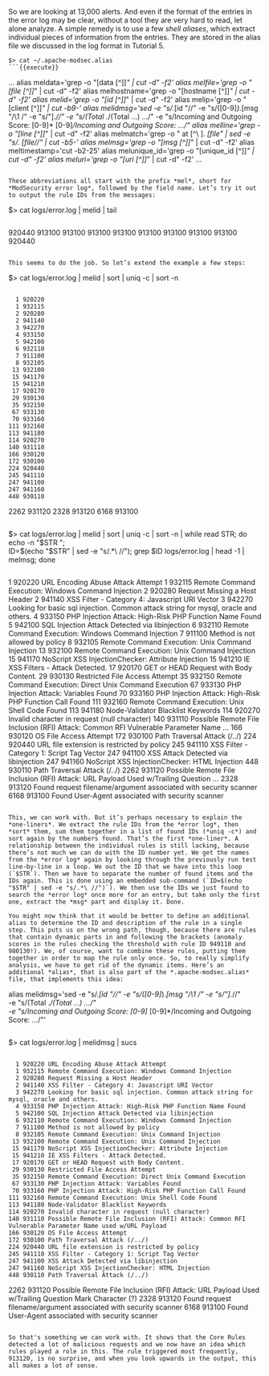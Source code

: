 So we are looking at 13,000 alerts. And even if the format of the entries in the error log may be clear, without a tool they are very hard to read, let alone analyze. A simple remedy is to use a few *shell aliases*, which extract individual pieces of information from the entries. They are stored in the alias file we discussed in the log format in Tutorial 5.

```
$> cat ~/.apache-modsec.alias
```{{execute}}

```
...
alias meldata='grep -o "\[data [^]]*" | cut -d\" -f2'
alias melfile='grep -o "\[file [^]]*" | cut -d\" -f2'
alias melhostname='grep -o "\[hostname [^]]*" | cut -d\" -f2'
alias melid='grep -o "\[id [^]]*" | cut -d\" -f2'
alias melip='grep -o "\[client [^]]*" | cut -b9-'
alias melidmsg='sed -e "s/.*\[id \"//" -e "s/\([0-9]*\).*\[msg \"/\1 /" -e "s/\"\].*//" -e "s/(Total .*/(Total ...) .../" -e "s/Incoming and Outgoing Score: [0-9]* [0-9]*/Incoming and Outgoing Score: .../"
alias melline='grep -o "\[line [^]]*" | cut -d\" -f2'
alias melmatch='grep -o " at [^\ ]*\. \[file" | sed -e "s/\. \[file//" | cut -b5-'
alias melmsg='grep -o "\[msg [^]]*" | cut -d\" -f2'
alias meltimestamp='cut -b2-25'
alias melunique_id='grep -o "\[unique_id [^]]*" | cut -d\" -f2'
alias meluri='grep -o "\[uri [^]]*" | cut -d\" -f2'
...
```

These abbreviations all start with the prefix *mel*, short for *ModSecurity error log*, followed by the field name. Let’s try it out to output the rule IDs from the messages:

```
$> cat logs/error.log | melid | tail
```{{execute}}

```
920440
913100
913100
913100
913100
913100
913100
913100
913100
920440
```

This seems to do the job. So let’s extend the example a few steps:

```
$> cat logs/error.log | melid | sort | uniq -c | sort -n
```{{execute}}
```
      1 920220
      1 932115
      2 920280
      2 941140
      3 942270
      4 933150
      5 942100
      6 932110
      7 911100
      8 932105
     13 932100
     15 941170
     15 941210
     17 920170
     29 930130
     35 932150
     67 933130
     70 933160
    111 932160
    113 941180
    114 920270
    140 931110
    166 930120
    172 930100
    224 920440
    245 941110
    247 941100
    247 941160
    448 930110
   2262 931120
   2328 913120
   6168 913100
```

```
$> cat logs/error.log | melid | sort | uniq -c | sort -n | while read STR; do echo -n "$STR "; \
ID=$(echo "$STR" | sed -e "s/.*\ //"); grep $ID logs/error.log | head -1 | melmsg; done
```{{execute}}

```
1 920220 URL Encoding Abuse Attack Attempt
1 932115 Remote Command Execution: Windows Command Injection
2 920280 Request Missing a Host Header
2 941140 XSS Filter - Category 4: Javascript URI Vector
3 942270 Looking for basic sql injection. Common attack string for mysql, oracle and others.
4 933150 PHP Injection Attack: High-Risk PHP Function Name Found
5 942100 SQL Injection Attack Detected via libinjection
6 932110 Remote Command Execution: Windows Command Injection
7 911100 Method is not allowed by policy
8 932105 Remote Command Execution: Unix Command Injection
13 932100 Remote Command Execution: Unix Command Injection
15 941170 NoScript XSS InjectionChecker: Attribute Injection
15 941210 IE XSS Filters - Attack Detected.
17 920170 GET or HEAD Request with Body Content.
29 930130 Restricted File Access Attempt
35 932150 Remote Command Execution: Direct Unix Command Execution
67 933130 PHP Injection Attack: Variables Found
70 933160 PHP Injection Attack: High-Risk PHP Function Call Found
111 932160 Remote Command Execution: Unix Shell Code Found
113 941180 Node-Validator Blacklist Keywords
114 920270 Invalid character in request (null character)
140 931110 Possible Remote File Inclusion (RFI) Attack: Common RFI Vulnerable Parameter Name …
166 930120 OS File Access Attempt
172 930100 Path Traversal Attack (/../)
224 920440 URL file extension is restricted by policy
245 941110 XSS Filter - Category 1: Script Tag Vector
247 941100 XSS Attack Detected via libinjection
247 941160 NoScript XSS InjectionChecker: HTML Injection
448 930110 Path Traversal Attack (/../)
2262 931120 Possible Remote File Inclusion (RFI) Attack: URL Payload Used w/Trailing Question …
2328 913120 Found request filename/argument associated with security scanner
6168 913100 Found User-Agent associated with security scanner
```

This, we can work with. But it’s perhaps necessary to explain the *one-liners*. We extract the rule IDs from the *error log*, then *sort* them, sum them together in a list of found IDs (*uniq -c*) and sort again by the numbers found. That’s the first *one-liner*. A relationship between the individual rules is still lacking, because there’s not much we can do with the ID number yet. We get the names from the *error log* again by looking through the previously run test line-by-line in a loop. We out the ID that we have into this loop (`$STR`). Then we have to separate the number of found items and the IDs again. This is done using an embedded sub-command (`ID=$(echo "$STR" | sed -e "s/.*\ //")`). We then use the IDs we just found to search the *error log* once more for an entry, but take only the first one, extract the *msg* part and display it. Done.

You might now think that it would be better to define an additional alias to determine the ID and description of the rule in a single step. This puts us on the wrong path, though, because there are rules that contain dynamic parts in and following the brackets (anomaly scores in the rules checking the threshold with rule ID 949110 and 980130!). We, of course, want to combine these rules, putting them together in order to map the rule only once. So, to really simplify analysis, we have to get rid of the dynamic items. Here’s an additional *alias*, that is also part of the *.apache-modsec.alias* file, that implements this idea: 

```
alias melidmsg='sed -e "s/.*\[id \"//" -e "s/\([0-9]*\).*\[msg \"/\1 /" -e "s/\"\].*//" \
-e "s/(Total .*/(Total ...) .../" \
-e "s/Incoming and Outgoing Score: [0-9]* [0-9]*/Incoming and Outgoing Score: .../"'
```

```
$> cat logs/error.log | melidmsg | sucs
```{{execute}}

```
      1 920220 URL Encoding Abuse Attack Attempt
      1 932115 Remote Command Execution: Windows Command Injection
      2 920280 Request Missing a Host Header
      2 941140 XSS Filter - Category 4: Javascript URI Vector
      3 942270 Looking for basic sql injection. Common attack string for mysql, oracle and others.
      4 933150 PHP Injection Attack: High-Risk PHP Function Name Found
      5 942100 SQL Injection Attack Detected via libinjection
      6 932110 Remote Command Execution: Windows Command Injection
      7 911100 Method is not allowed by policy
      8 932105 Remote Command Execution: Unix Command Injection
     13 932100 Remote Command Execution: Unix Command Injection
     15 941170 NoScript XSS InjectionChecker: Attribute Injection
     15 941210 IE XSS Filters - Attack Detected.
     17 920170 GET or HEAD Request with Body Content.
     29 930130 Restricted File Access Attempt
     35 932150 Remote Command Execution: Direct Unix Command Execution
     67 933130 PHP Injection Attack: Variables Found
     70 933160 PHP Injection Attack: High-Risk PHP Function Call Found
    111 932160 Remote Command Execution: Unix Shell Code Found
    113 941180 Node-Validator Blacklist Keywords
    114 920270 Invalid character in request (null character)
    140 931110 Possible Remote File Inclusion (RFI) Attack: Common RFI Vulnerable Parameter Name used w/URL Payload
    166 930120 OS File Access Attempt
    172 930100 Path Traversal Attack (/../)
    224 920440 URL file extension is restricted by policy
    245 941110 XSS Filter - Category 1: Script Tag Vector
    247 941100 XSS Attack Detected via libinjection
    247 941160 NoScript XSS InjectionChecker: HTML Injection
    448 930110 Path Traversal Attack (/../)
   2262 931120 Possible Remote File Inclusion (RFI) Attack: URL Payload Used w/Trailing Question Mark Character (?)
   2328 913120 Found request filename/argument associated with security scanner
   6168 913100 Found User-Agent associated with security scanner
```

So that's something we can work with. It shows that the Core Rules detected a lot of malicious requests and we now have an idea which rules played a role in this. The rule triggered most frequently, 913120, is no surprise, and when you look upwards in the output, this all makes a lot of sense.
